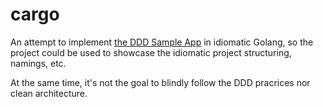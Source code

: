 # cargo

An attempt to implement [the DDD Sample App](https://github.com/citerus/dddsample-core) in idiomatic Golang, 
so the project could be used to showcase the idiomatic project structuring, namings, etc.

At the same time, it's not the goal to blindly follow the DDD pracrices nor clean architecture.

